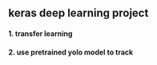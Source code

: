 ## keras deep learning project

#### 1. transfer learning 
#### 2. use pretrained yolo model to track